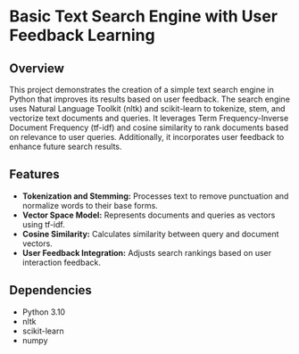 # Basic Text Search Engine with User Feedback Learning

## Overview

This project demonstrates the creation of a simple text search engine in Python that improves its results based on user feedback. The search engine uses Natural Language Toolkit (nltk) and scikit-learn to tokenize, stem, and vectorize text documents and queries. It leverages Term Frequency-Inverse Document Frequency (tf-idf) and cosine similarity to rank documents based on relevance to user queries. Additionally, it incorporates user feedback to enhance future search results.

## Features

- **Tokenization and Stemming:** Processes text to remove punctuation and normalize words to their base forms.
- **Vector Space Model:** Represents documents and queries as vectors using tf-idf.
- **Cosine Similarity:** Calculates similarity between query and document vectors.
- **User Feedback Integration:** Adjusts search rankings based on user interaction feedback.

## Dependencies

- Python 3.10
- nltk
- scikit-learn
- numpy

